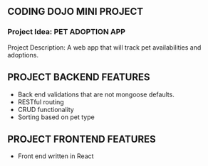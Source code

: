 <h2>CODING DOJO MINI PROJECT</h2>

<h3>Project Idea: PET ADOPTION APP</h3>

Project Description: A web app that will track pet availabilities and adoptions.

## PROJECT BACKEND FEATURES

- Back end validations that are not mongoose defaults.
- RESTful routing
- CRUD functionality
- Sorting based on pet type

## PROJECT FRONTEND FEATURES

- Front end written in React
